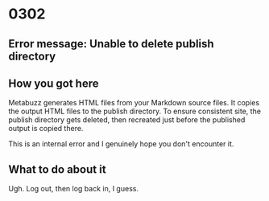 # 0302

## Error message: Unable to delete publish directory

## How you got here

Metabuzz generates HTML files from your Markdown source files.
It copies the output HTML files to the publish directory.
To ensure consistent site, the publish directory 
gets deleted, then recreated just before the
published output is copied there.

This is an internal error and I genuinely hope you don't
encounter it.

## What to do about it

Ugh. Log out, then log back in, I guess.


